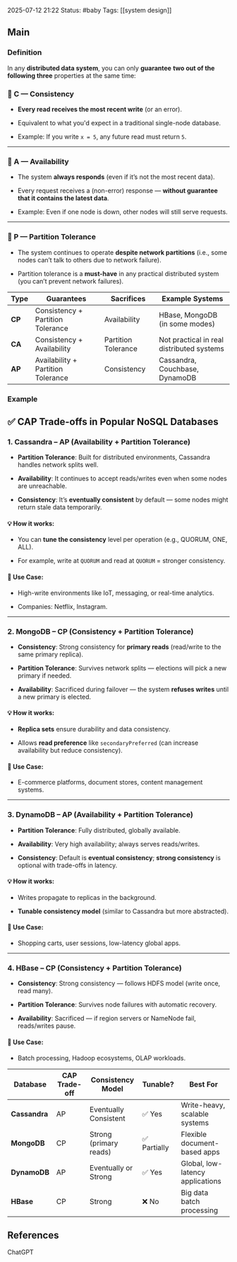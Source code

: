 2025-07-12 21:22
Status: #baby
Tags:  [[system design]]
## Main

### Definition

In any **distributed data system**, you can only **guarantee** **two out of the following three** properties at the same time:

### 🔹 C — **Consistency**

- **Every read receives the most recent write** (or an error).
    
- Equivalent to what you'd expect in a traditional single-node database.
    
- Example: If you write `x = 5`, any future read must return `5`.
    

---

### 🔹 A — **Availability**

- The system **always responds** (even if it’s not the most recent data).
    
- Every request receives a (non-error) response — **without guarantee that it contains the latest data**.
    
- Example: Even if one node is down, other nodes will still serve requests.
    

---

### 🔹 P — **Partition Tolerance**

- The system continues to operate **despite network partitions** (i.e., some nodes can’t talk to others due to network failure).
    
- Partition tolerance is a **must-have** in any practical distributed system (you can’t prevent network failures).

| Type   | Guarantees                         | Sacrifices          | Example Systems                           |
| ------ | ---------------------------------- | ------------------- | ----------------------------------------- |
| **CP** | Consistency + Partition Tolerance  | Availability        | HBase, MongoDB (in some modes)            |
| **CA** | Consistency + Availability         | Partition Tolerance | Not practical in real distributed systems |
| **AP** | Availability + Partition Tolerance | Consistency         | Cassandra, Couchbase, DynamoDB            |

### Example
## ✅ CAP Trade-offs in Popular NoSQL Databases

### 1. **Cassandra – AP (Availability + Partition Tolerance)**

- **Partition Tolerance**: Built for distributed environments, Cassandra handles network splits well.
    
- **Availability**: It continues to accept reads/writes even when some nodes are unreachable.
    
- **Consistency**: It’s **eventually consistent** by default — some nodes might return stale data temporarily.
    

#### 💡 How it works:

- You can **tune the consistency** level per operation (e.g., QUORUM, ONE, ALL).
    
- For example, write at `QUORUM` and read at `QUORUM` = stronger consistency.
    

#### 🧪 Use Case:

- High-write environments like IoT, messaging, or real-time analytics.
    
- Companies: Netflix, Instagram.
    

---

### 2. **MongoDB – CP (Consistency + Partition Tolerance)**

- **Consistency**: Strong consistency for **primary reads** (read/write to the same primary replica).
    
- **Partition Tolerance**: Survives network splits — elections will pick a new primary if needed.
    
- **Availability**: Sacrificed during failover — the system **refuses writes** until a new primary is elected.
    

#### 💡 How it works:

- **Replica sets** ensure durability and data consistency.
    
- Allows **read preference** like `secondaryPreferred` (can increase availability but reduce consistency).
    

#### 🧪 Use Case:

- E-commerce platforms, document stores, content management systems.
    

---

### 3. **DynamoDB – AP (Availability + Partition Tolerance)**

- **Partition Tolerance**: Fully distributed, globally available.
    
- **Availability**: Very high availability; always serves reads/writes.
    
- **Consistency**: Default is **eventual consistency**; **strong consistency** is optional with trade-offs in latency.
    

#### 💡 How it works:

- Writes propagate to replicas in the background.
    
- **Tunable consistency model** (similar to Cassandra but more abstracted).
    

#### 🧪 Use Case:

- Shopping carts, user sessions, low-latency global apps.
    

---

### 4. **HBase – CP (Consistency + Partition Tolerance)**

- **Consistency**: Strong consistency — follows HDFS model (write once, read many).
    
- **Partition Tolerance**: Survives node failures with automatic recovery.
    
- **Availability**: Sacrificed — if region servers or NameNode fail, reads/writes pause.
    

#### 🧪 Use Case:

- Batch processing, Hadoop ecosystems, OLAP workloads.


| Database      | CAP Trade-off | Consistency Model      | Tunable?    | Best For                         |
| ------------- | ------------- | ---------------------- | ----------- | -------------------------------- |
| **Cassandra** | AP            | Eventually Consistent  | ✅ Yes       | Write-heavy, scalable systems    |
| **MongoDB**   | CP            | Strong (primary reads) | ✅ Partially | Flexible document-based apps     |
| **DynamoDB**  | AP            | Eventually or Strong   | ✅ Yes       | Global, low-latency applications |
| **HBase**     | CP            | Strong                 | ❌ No        | Big data batch processing        |
## References
ChatGPT
